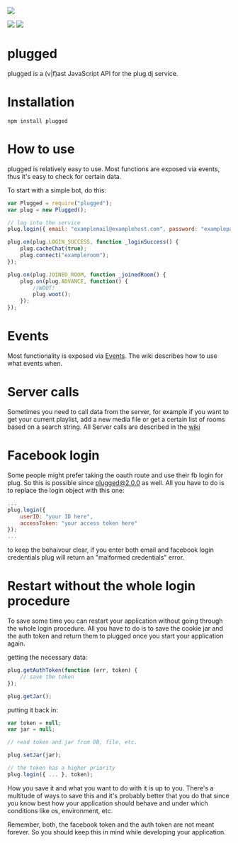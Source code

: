 [![](https://nodei.co/npm/plugged.png?downloadRank=true)](https://npmjs.com/package/plugged)

[![](https://travis-ci.org/SooYou/plugged.svg)](https://travis-ci.org/SooYou/plugged) [![](https://david-dm.org/SooYou/plugged.svg)](https://david-dm.org/SooYou/plugged)

plugged
==========
plugged is a (v|f)ast JavaScript API for the plug.dj service.

Installation
==========
`npm install plugged`

How to use
==========
plugged is relatively easy to use. Most functions are exposed via events, thus it's easy to check for certain data.

To start with a simple bot, do this:

```javascript
var Plugged = require("plugged");
var plug = new Plugged();

// log into the service
plug.login({ email: "examplemail@examplehost.com", password: "examplepassword" });

plug.on(plug.LOGIN_SUCCESS, function _loginSuccess() {
    plug.cacheChat(true);
    plug.connect("exampleroom");
});

plug.on(plug.JOINED_ROOM, function _joinedRoom() {
    plug.on(plug.ADVANCE, function() {
        //WOOT!
        plug.woot();
    });
});
```

Events
==========
Most functionality is exposed via [Events](https://github.com/SooYou/plugged/wiki/Events). The wiki describes how to use what events when.

Server calls
==========
Sometimes you need to call data from the server, for example if you want to get your current playlist, add a new media file or get a certain list of rooms based on a search string.
All Server calls are described in the [wiki](https://github.com/SooYou/plugged/wiki)

Facebook login
==========
Some people might prefer taking the oauth route and use their fb login for plug. So this is possible since plugged@2.0.0 as well. All you have to do is to replace the login object with this one:

```JavaScript
...
plug.login({
    userID: "your ID here",
    accessToken: "your access token here"
});
...
```

to keep the behaivour clear, if you enter both email and facebook login credentials plug will return an "malformed credentials" error.


Restart without the whole login procedure
==========
To save some time you can restart your application without going through the whole login procedure. All you have to do is to save the cookie jar and the auth token and return them to plugged once you start your application again.

getting the necessary data:

```JavaScript
plug.getAuthToken(function (err, token) {
    // save the token
});

plug.getJar();
```

putting it back in:

```JavaScript
var token = null;
var jar = null;

// read token and jar from DB, file, etc.

plug.setJar(jar);

// the token has a higher priority
plug.login({ ... }, token);
```

How you save it and what you want to do with it is up to you. There's a multitude of ways to save this and it's probably better that you do that since you know best how your application should behave and under which conditions like os, environment, etc.

Remember, both, the facebook token and the auth token are not meant forever. So you should keep this in mind while developing your application.
